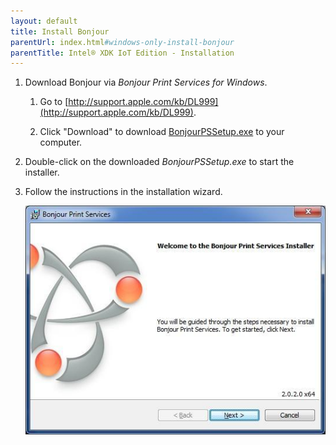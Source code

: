 ```yaml
---
layout: default
title: Install Bonjour
parentUrl: index.html#windows-only-install-bonjour
parentTitle: Intel® XDK IoT Edition - Installation
---
```


1. Download Bonjour via *Bonjour Print Services for Windows*.

    1. Go to [http://support.apple.com/kb/DL999](http://support.apple.com/kb/DL999).

    2. Click "Download" to download [BonjourPSSetup.exe](http://support.apple.com/downloads/DL999/en_US/BonjourPSSetup.exe) to your computer.

2. Double-click on the downloaded *BonjourPSSetup.exe* to start the installer.

3. Follow the instructions in the installation wizard.

    ![First screen of the Bonjour Print Services installer](images/bonjor_installer.jpg)
